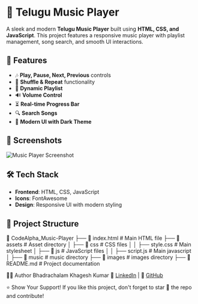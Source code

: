 # 🎵 Telugu Music Player

A sleek and modern **Telugu Music Player** built using **HTML, CSS, and JavaScript**. This project features a responsive music player with playlist management, song search, and smooth UI interactions.

## 🚀 Features

- 🎶 **Play, Pause, Next, Previous** controls
- 🔀 **Shuffle & Repeat** functionality
- 📜 **Dynamic Playlist**
- 🔊 **Volume Control**
- ⏳ **Real-time Progress Bar**
- 🔍 **Search Songs**
- 🎨 **Modern UI with Dark Theme**

## 📸 Screenshots

![Music Player Screenshot](https://i.ytimg.com/vi/5UT2XkKpJ2M/maxresdefault.jpg)

## 🛠️ Tech Stack

- **Frontend**: HTML, CSS, JavaScript
- **Icons**: FontAwesome
- **Design**: Responsive UI with modern styling

## 📂 Project Structure

📂 CodeAlpha_Music-Player
├── 📜 index.html        # Main HTML file
├── 📂 assets            # Asset directory
│   ├── 📂 css           # CSS files
│   │   ├── style.css   # Main stylesheet
│   ├── 📂 js            # JavaScript files
│   │   ├── script.js     # Main javascript
│   ├── 📂 music        # music directory
├── 📂 images            # images directory
├── 📜 README.md         # Project documentation

👨‍💻 Author
Bhadrachalam Khagesh Kumar
🔗 [LinkedIn](https://www.linkedin.com/in/b-khagesh-kumar/) | 🐙 [GitHub](https://github.com/khagesh-kumar)

⭐ Show Your Support!
If you like this project, don't forget to star 🌟 the repo and contribute!
